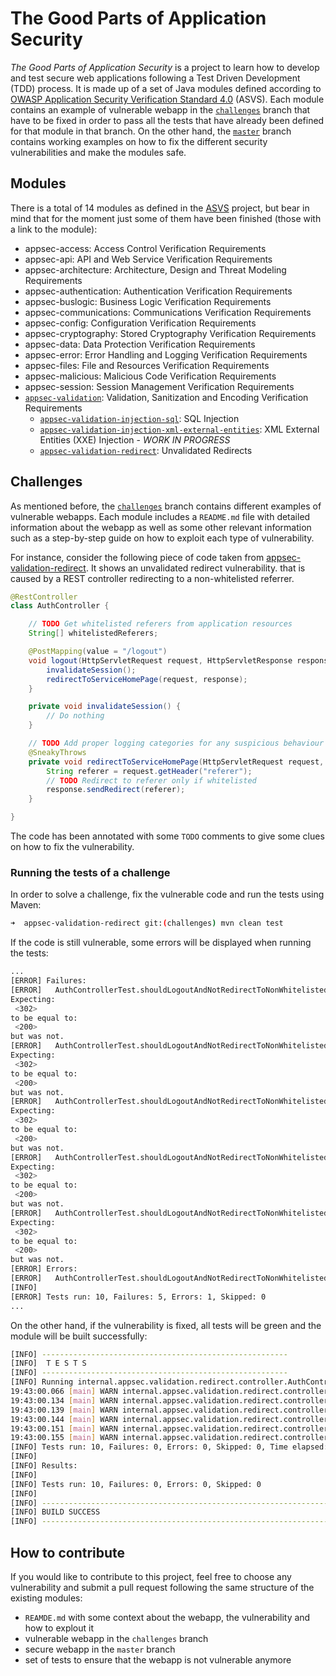 # The Good Parts of Application Security

*The Good Parts of Application Security* is a project to learn how to develop and test secure web applications following a Test Driven Development (TDD) process. It is made up of a set of Java modules defined according to [OWASP Application Security Verification Standard 4.0](https://github.com/OWASP/ASVS/blob/master/4.0/OWASP%20Application%20Security%20Verification%20Standard%204.0-en.json) (ASVS). Each module contains an example of vulnerable webapp in the [`challenges`](../../tree/challenges) branch that have to be fixed in order to pass all the tests that have already been defined for that module in that branch. On the other hand, the [`master`](../../tree/master) branch contains working examples on how to fix the different security vulnerabilities and make the modules safe.

## Modules

There is a total of 14 modules as defined in the [ASVS](https://github.com/OWASP/ASVS/blob/master/4.0/OWASP%20Application%20Security%20Verification%20Standard%204.0-en.json) project, but bear in mind that for the moment just some of them have been finished (those with a link to the module):

- appsec-access: Access Control Verification Requirements
- appsec-api: API and Web Service Verification Requirements
- appsec-architecture: Architecture, Design and Threat Modeling Requirements
- appsec-authentication: Authentication Verification Requirements
- appsec-buslogic: Business Logic Verification Requirements
- appsec-communications: Communications Verification Requirements
- appsec-config: Configuration Verification Requirements
- appsec-cryptography: Stored Cryptography Verification Requirements
- appsec-data: Data Protection Verification Requirements
- appsec-error: Error Handling and Logging Verification Requirements
- appsec-files: File and Resources Verification Requirements
- appsec-malicious: Malicious Code Verification Requirements
- appsec-session: Session Management Verification Requirements
- [`appsec-validation`](appsec-validation): Validation, Sanitization and Encoding Verification Requirements
    - [`appsec-validation-injection-sql`](appsec-validation/appsec-validation-injection-sql): SQL Injection
    - [`appsec-validation-injection-xml-external-entities`](appsec-validation/appsec-injection-validation-xml-external-entities): XML External Entities (XXE) Injection - *WORK IN PROGRESS*
    - [`appsec-validation-redirect`](appsec-validation/appsec-validation-redirect): Unvalidated Redirects

## Challenges

As mentioned before, the [`challenges`](../../tree/challenges) branch contains different examples of vulnerable webapps. Each module includes a `README.md` file with detailed information about the webapp as well as some other relevant information such as a step-by-step guide on how to exploit each type of vulnerability.

For instance, consider the following piece of code taken from [appsec-validation-redirect](appsec-validation/appsec-validation-redirect). It shows an unvalidated redirect vulnerability. that is caused by a REST controller redirecting to a non-whitelisted referrer.

```java
@RestController
class AuthController {

    // TODO Get whitelisted referers from application resources
    String[] whitelistedReferers;

    @PostMapping(value = "/logout")
    void logout(HttpServletRequest request, HttpServletResponse response) {
        invalidateSession();
        redirectToServiceHomePage(request, response);
    }

    private void invalidateSession() {
        // Do nothing
    }

    // TODO Add proper logging categories for any suspicious behaviour
    @SneakyThrows
    private void redirectToServiceHomePage(HttpServletRequest request, HttpServletResponse response) {
        String referer = request.getHeader("referer");
        // TODO Redirect to referer only if whitelisted
        response.sendRedirect(referer);
    }

}
```

The code has been annotated with some `TODO` comments to give some clues on how to fix the vulnerability.

### Running the tests of a challenge

In order to solve a challenge, fix the vulnerable code and run the tests using Maven:


```bash
➜  appsec-validation-redirect git:(challenges) mvn clean test
```

If the code is still vulnerable, some errors will be displayed when running the tests:

```bash
...
[ERROR] Failures:
[ERROR]   AuthControllerTest.shouldLogoutAndNotRedirectToNonWhitelistedReferrers:69
Expecting:
 <302>
to be equal to:
 <200>
but was not.
[ERROR]   AuthControllerTest.shouldLogoutAndNotRedirectToNonWhitelistedReferrers:69
Expecting:
 <302>
to be equal to:
 <200>
but was not.
[ERROR]   AuthControllerTest.shouldLogoutAndNotRedirectToNonWhitelistedReferrers:69
Expecting:
 <302>
to be equal to:
 <200>
but was not.
[ERROR]   AuthControllerTest.shouldLogoutAndNotRedirectToNonWhitelistedReferrers:69
Expecting:
 <302>
to be equal to:
 <200>
but was not.
[ERROR]   AuthControllerTest.shouldLogoutAndNotRedirectToNonWhitelistedReferrers:69
Expecting:
 <302>
to be equal to:
 <200>
but was not.
[ERROR] Errors:
[ERROR]   AuthControllerTest.shouldLogoutAndNotRedirectToNonWhitelistedReferrers:67 » IllegalArgument
[INFO]
[ERROR] Tests run: 10, Failures: 5, Errors: 1, Skipped: 0
...
```

On the other hand, if the vulnerability is fixed, all tests will be green and the module will be built successfully:

```bash
[INFO] -------------------------------------------------------
[INFO]  T E S T S
[INFO] -------------------------------------------------------
[INFO] Running internal.appsec.validation.redirect.controller.AuthControllerTest
19:43:00.066 [main] WARN internal.appsec.validation.redirect.controller.AuthController - [AppSec] Invalid referer header, value http://phishing.external/ does not match whitelist [wikimedia.org, wikipedia.org]
19:43:00.134 [main] WARN internal.appsec.validation.redirect.controller.AuthController - [AppSec] Invalid referer header, value http://phishing.external?referer=https://www.wikimedia.org/ does not match whitelist [wikimedia.org, wikipedia.org]
19:43:00.139 [main] WARN internal.appsec.validation.redirect.controller.AuthController - [AppSec] Invalid referer header, value http://phishing.externalwikimedia.org/ does not match whitelist [wikimedia.org, wikipedia.org]
19:43:00.144 [main] WARN internal.appsec.validation.redirect.controller.AuthController - [AppSec] Invalid referer header, value   is not a valid URL. Exception: no protocol:
19:43:00.151 [main] WARN internal.appsec.validation.redirect.controller.AuthController - [AppSec] Invalid referer header, value  is not a valid URL. Exception: no protocol:
19:43:00.155 [main] WARN internal.appsec.validation.redirect.controller.AuthController - [AppSec] Invalid referer header, value null is not a valid URL. Exception: null
[INFO] Tests run: 10, Failures: 0, Errors: 0, Skipped: 0, Time elapsed: 1.073 s - in internal.appsec.validation.redirect.controller.AuthControllerTest
[INFO]
[INFO] Results:
[INFO]
[INFO] Tests run: 10, Failures: 0, Errors: 0, Skipped: 0
[INFO]
[INFO] ------------------------------------------------------------------------
[INFO] BUILD SUCCESS
[INFO] ------------------------------------------------------------------------
```

## How to contribute

If you would like to contribute to this project, feel free to choose any vulnerability and submit a pull request following the same structure of the existing modules:

- `REAMDE.md` with some context about the webapp, the vulnerability and how to explout it
- vulnerable webapp in the `challenges` branch
- secure webapp in the `master` branch
- set of tests to ensure that the webapp is not vulnerable anymore
